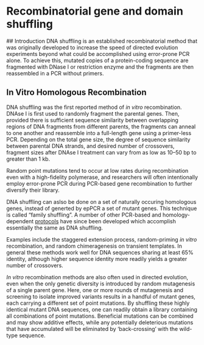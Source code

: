 # Recombinatorial gene and domain shuffling

## Introduction
DNA shuffling is an established recombinatorial method that was originally developed to increase the speed of directed evolution experiments beyond what could be accomplished using error-prone PCR alone. To achieve this, mutated copies of a protein-coding sequence are fragmented with DNase I or restriction enzyme and the fragments are then reassembled in a PCR without primers. 

## In Vitro Homologous Recombination

DNA shuffling was the first reported method of *in vitro* recombination. DNAse I is first used to randomly fragment the parental genes. Then, provided there is sufficient sequence similarity between overlapping regions of DNA fragments from different parents, the fragments can anneal to one another and reassemble into a full-length gene using a primer-less PCR. Depending on the total gene size, the degree of sequence similarity between parental DNA strands, and desired number of crossovers, fragment sizes after DNAse I treatment can vary from as low as 10–50 bp to greater than 1 kb. 

Random point mutations tend to occur at low rates during recombination even with a high-fidelity polymerase, and researchers will often intentionally employ error-prone PCR during PCR-based gene recombination to further diversify their library.

DNA shuffling can aslso be done on a set of naturally occuring homologous genes, instead of generted by epPCR a set of mutant genes. This technique is called “family shuffling”. A number of other PCR-based and homology-dependent [protocols](https://link.springer.com/protocol/10.1385/1-59259-194-9:243) have since been developed which accomplish essentially the same as DNA shuffling.

Examples include the staggered extension process, random-priming *in vitro* recombination, and random chimeragenesis on transient templates. In general these methods work well for DNA sequences sharing at least 65% identity, although higher sequence identity more readily yields a greater number of crossovers.

*In vitro* recombination methods are also often used in directed evolution, even when the only genetic diversity is introduced by random mutagenesis of a single parent gene. Here, one or more rounds of mutagenesis and screening to isolate improved variants results in a handful of mutant genes, each carrying a different set of point mutations. By shuffling these highly identical mutant DNA sequences, one can readily obtain a library containing all combinations of point mutations. Beneficial mutations can be combined and may show additive effects, while any potentially deleterious mutations that have accumulated will be eliminated by ‘back-crossing’ with the wild-type sequence.


